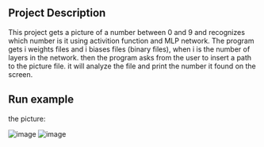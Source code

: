 ## Project Description
This project gets a picture of a number between 0 and 9 and recognizes which number is it using activition function and MLP network.
The program gets i weights files and i biases files (binary files), when i is the number of layers in the network.
then the program asks from the user to insert a path to the picture file.
it will analyze the file and print the number it found on the screen.

## Run example
the picture:

![image](https://github.com/lioraVes/Programming-Workshop-C-CPP/assets/135438143/8962d34c-0315-47f2-9a57-57a9abd8e414)
![image](https://github.com/lioraVes/Programming-Workshop-C-CPP/assets/135438143/305bbd52-ee5e-48f0-8d3a-a859fc8656a9)

